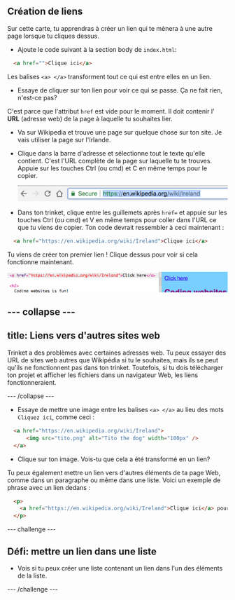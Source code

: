 ## Création de liens

Sur cette carte, tu apprendras à créer un lien qui te mènera à une autre page lorsque tu cliques dessus.

- Ajoute le code suivant à la section body de `index.html`:

```html
  <a href="">Clique ici</a>
```

Les balises `<a> </a>` transforment tout ce qui est entre elles en un lien.

- Essaye de cliquer sur ton lien pour voir ce qui se passe. Ça ne fait rien, n'est-ce pas?

C'est parce que l'attribut `href` est vide pour le moment. Il doit contenir l' **URL** (adresse web) de la page à laquelle tu souhaites lier.

- Va sur Wikipedia et trouve une page sur quelque chose sur ton site. Je vais utiliser la page sur l'Irlande.

- Clique dans la barre d'adresse et sélectionne tout le texte qu'elle contient. C'est l'URL complète de la page sur laquelle tu te trouves. Appuie sur les touches <kdb>Ctrl</kdb> (ou <kdb>cmd</kdb>) et <kdb>C</kdb> en même temps pour le copier.
    
    ![URL dans la barre d'adresse](images/AddressBarURL.png)

- Dans ton trinket, clique entre les guillemets après `href=` et appuie sur les touches <kdb>Ctrl</kdb> (ou <kdb>cmd</kdb>) et <kdb>V</kdb> en même temps pour coller dans l'URL ce que tu viens de copier. Ton code devrait ressembler à ceci maintenant :

```html
  <a href="https://en.wikipedia.org/wiki/Ireland">Clique ici</a>
```

Tu viens de créer ton premier lien ! Clique dessus pour voir si cela fonctionne maintenant.

![Balise de lien](images/egLinkTagWithURL.png)

## \--- collapse \---

## title: Liens vers d'autres sites web

Trinket a des problèmes avec certaines adresses web. Tu peux essayer des URL de sites web autres que Wikipédia si tu le souhaites, mais ils se peut qu'ils ne fonctionnent pas dans ton trinket. Toutefois, si tu dois télécharger ton projet et afficher les fichiers dans un navigateur Web, les liens fonctionneraient.

\--- /collapse \---

- Essaye de mettre une image entre les balises `<a> </a>` au lieu des mots `Cliquez ici`, comme ceci :

```html
  <a href="https://en.wikipedia.org/wiki/Ireland">
      <img src="tito.png" alt="Tito the dog" width="100px" />
  </a>
```

- Clique sur ton image. Vois-tu que cela a été transformé en un lien?

Tu peux également mettre un lien vers d'autres éléments de ta page Web, comme dans un paragraphe ou même dans une liste. Voici un exemple de phrase avec un lien dedans :

```html
  <p>
    <a href="https://en.wikipedia.org/wiki/Ireland">Clique ici</a> pour lire la page Wikipédia!
  </p>
```

\--- challenge \---

## Défi: mettre un lien dans une liste

- Vois si tu peux créer une liste contenant un lien dans l'un des éléments de la liste.

\--- /challenge \---